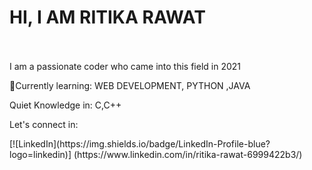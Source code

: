 # **HI, I AM RITIKA RAWAT**
<br>
<br>
I am a passionate coder who came into this field in 2021
<p>&#x1F331;Currently learning: WEB DEVELOPMENT, PYTHON ,JAVA</p>
<p> Quiet Knowledge in: C,C++</p>
<p>Let's connect in:</p> 
[![LinkedIn](https://img.shields.io/badge/LinkedIn-Profile-blue?logo=linkedin)] (https://www.linkedin.com/in/ritika-rawat-6999422b3/)

